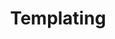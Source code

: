 ---
title: "Templating"
description: "Instructions on how to use the templating feature of Home Assistant."
---